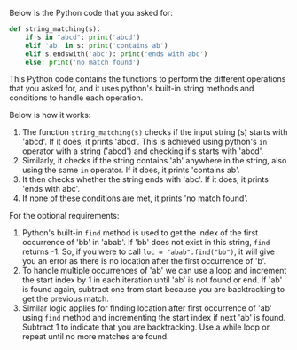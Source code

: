 Below is the Python code that you asked for:

```python
def string_matching(s):
    if s in "abcd": print('abcd')
    elif 'ab' in s: print('contains ab')
    elif s.endswith('abc'): print('ends with abc')
    else: print('no match found')
```
This Python code contains the functions to perform the different operations that you asked for, and it uses python's built-in string methods and conditions to handle each operation. 

Below is how it works:
1. The function `string_matching(s)` checks if the input string (s) starts with 'abcd'. If it does, it prints 'abcd'. This is achieved using python's `in` operator with a string ('abcd') and checking if s starts with 'abcd'.
2. Similarly, it checks if the string contains 'ab' anywhere in the string, also using the same `in` operator. If it does, it prints 'contains ab'.
3. It then checks whether the string ends with 'abc'. If it does, it prints 'ends with abc'.
4. If none of these conditions are met, it prints 'no match found'.

For the optional requirements:
1. Python's built-in `find` method is used to get the index of the first occurrence of 'bb' in 'abab'. If 'bb' does not exist in this string, `find` returns -1. So, if you were to call `loc = "abab".find("bb")`, it will give you an error as there is no location after the first occurrence of 'b'.
2. To handle multiple occurrences of 'ab' we can use a loop and increment the start index by 1 in each iteration until 'ab' is not found or end. If 'ab' is found again, subtract one from start because you are backtracking to get the previous match.
3. Similar logic applies for finding location after first occurrence of 'ab' using `find` method and incrementing the start index if next 'ab' is found. Subtract 1 to indicate that you are backtracking. Use a while loop or repeat until no more matches are found.
